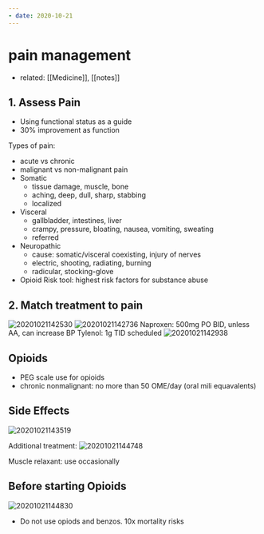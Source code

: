 ```yaml
---
- date: 2020-10-21
---
```


# pain management

- related: [[Medicine]], [[notes]]

## 1. Assess Pain

- Using functional status as a guide
- 30% improvement as function

Types of pain:

- acute vs chronic
- malignant vs non-malignant pain
- Somatic
	- tissue damage, muscle, bone
	- aching, deep, dull, sharp, stabbing
	- localized
- Visceral
	- gallbladder, intestines, liver
	- crampy, pressure, bloating, nausea, vomiting, sweating
	- referred
- Neuropathic
	- cause: somatic/visceral coexisting, injury of nerves
	- electric, shooting, radiating, burning
	- radicular, stocking-glove
- Opioid Risk tool: highest risk factors for substance abuse

## 2. Match treatment to pain

![20201021142530](https://photos.thisispiggy.com/file/wikiFiles/20201021142530.png)
![20201021142736](https://photos.thisispiggy.com/file/wikiFiles/20201021142736.png)
Naproxen: 500mg PO BID, unless AA, can increase BP
Tylenol: 1g TID scheduled
![20201021142938](https://photos.thisispiggy.com/file/wikiFiles/20201021142938.png)

## Opioids

- PEG scale use for opioids
- chronic nonmalignant: no more than 50 OME/day (oral mili equavalents)

## Side Effects

![20201021143519](https://photos.thisispiggy.com/file/wikiFiles/20201021143519.png)

Additional treatment:
![20201021144748](https://photos.thisispiggy.com/file/wikiFiles/20201021144748.png)

Muscle relaxant: use occasionally

## Before starting Opioids

![20201021144830](https://photos.thisispiggy.com/file/wikiFiles/20201021144830.png)

- Do not use opiods and benzos. 10x mortality risks
